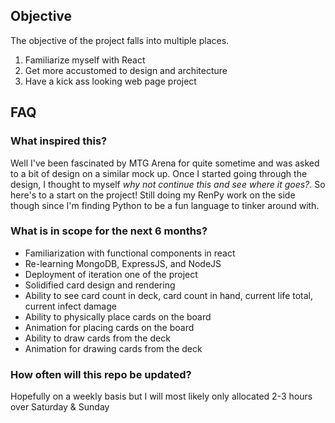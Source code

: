 ## Objective
The objective of the project falls into multiple places.
1) Familiarize myself with React
2) Get more accustomed to design and architecture
3) Have a kick ass looking web page project


## FAQ

### What inspired this?
Well I've been fascinated by MTG Arena for quite sometime and was asked to a bit of design on a similar mock up. Once I started going through the design, I thought to myself _why not continue this and see where it goes?_. So here's to a start on the project! Still doing my RenPy work on the side though since I'm finding Python to be a fun language to tinker around with.

### What is in scope for the next 6 months?
- Familiarization with functional components in react
- Re-learning MongoDB, ExpressJS, and NodeJS
- Deployment of iteration one of the project
- Solidified card design and rendering
- Ability to see card count in deck, card count in hand, current life total, current infect damage
- Ability to physically place cards on the board
- Animation for placing cards on the board
- Ability to draw cards from the deck
- Animation for drawing cards from the deck

### How often will this repo be updated?
Hopefully on a weekly basis but I will most likely only allocated 2-3 hours over Saturday & Sunday

